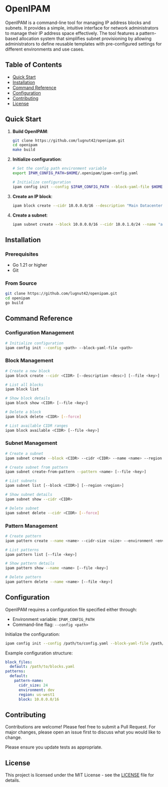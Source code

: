 # OpenIPAM

OpenIPAM is a command-line tool for managing IP address blocks and subnets. It provides a simple, intuitive interface for network administrators to manage their IP address space effectively. The tool features a pattern-based allocation system that simplifies subnet provisioning by allowing administrators to define reusable templates with pre-configured settings for different environments and use cases.

## Table of Contents

- [Quick Start](#quick-start)
- [Installation](#installation)
- [Command Reference](#command-reference)
- [Configuration](#configuration)
- [Contributing](#contributing)
- [License](#license)

## Quick Start

1. **Build OpenIPAM**:
   ```bash
   git clone https://github.com/lugnut42/openipam.git
   cd openipam
   make build
   ```

2. **Initialize configuration**:
   ```bash
   # Set the config path environment variable
   export IPAM_CONFIG_PATH=$HOME/.openipam/ipam-config.yaml

   # Initialize configuration
   ipam config init --config $IPAM_CONFIG_PATH --block-yaml-file $HOME/.openipam/blocks.yaml
   ```

3. **Create an IP block**:
   ```bash
   ipam block create --cidr 10.0.0.0/16 --description "Main Datacenter"
   ```

4. **Create a subnet**:
   ```bash
   ipam subnet create --block 10.0.0.0/16 --cidr 10.0.1.0/24 --name "app-tier" --region us-east1
   ```

## Installation

### Prerequisites

- Go 1.21 or higher
- Git

### From Source

```bash
git clone https://github.com/lugnut42/openipam.git
cd openipam
go build
```

## Command Reference

### Configuration Management

```bash
# Initialize configuration
ipam config init --config <path> --block-yaml-file <path>
```

### Block Management

```bash
# Create a new block
ipam block create --cidr <CIDR> [--description <desc>] [--file <key>]

# List all blocks
ipam block list

# Show block details
ipam block show <CIDR> [--file <key>]

# Delete a block
ipam block delete <CIDR> [--force]

# List available CIDR ranges
ipam block available <CIDR> [--file <key>]
```

### Subnet Management

```bash
# Create a subnet
ipam subnet create --block <CIDR> --cidr <CIDR> --name <name> --region <region>

# Create subnet from pattern
ipam subnet create-from-pattern --pattern <name> [--file <key>]

# List subnets
ipam subnet list [--block <CIDR>] [--region <region>]

# Show subnet details
ipam subnet show --cidr <CIDR>

# Delete subnet
ipam subnet delete --cidr <CIDR> [--force]
```

### Pattern Management

```bash
# Create pattern
ipam pattern create --name <name> --cidr-size <size> --environment <env> --region <region> --block <CIDR> [--file <key>]

# List patterns
ipam pattern list [--file <key>]

# Show pattern details
ipam pattern show --name <name> [--file <key>]

# Delete pattern
ipam pattern delete --name <name> [--file <key>]
```

## Configuration

OpenIPAM requires a configuration file specified either through:
- Environment variable: `IPAM_CONFIG_PATH`
- Command-line flag: `--config <path>`

Initialize the configuration:
```bash
ipam config init --config /path/to/config.yaml --block-yaml-file /path/to/blocks.yaml
```

Example configuration structure:
```yaml
block_files:
  default: /path/to/blocks.yaml
patterns:
  default:
    pattern-name:
      cidr_size: 24
      environment: dev
      region: us-west1
      block: 10.0.0.0/16
```

## Contributing

Contributions are welcome! Please feel free to submit a Pull Request. For major changes, please open an issue first to discuss what you would like to change.

Please ensure you update tests as appropriate.

## License

This project is licensed under the MIT License - see the [LICENSE](LICENSE) file for details.